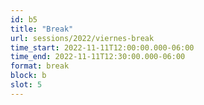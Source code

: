 ```yaml
---
id: b5
title: "Break"
url: sessions/2022/viernes-break 
time_start: 2022-11-11T12:00:00.000-06:00
time_end: 2022-11-11T12:30:00.000-06:00
format: break
block: b
slot: 5
---
```

